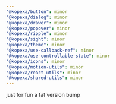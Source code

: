```yaml
---
"@kopexa/button": minor
"@kopexa/dialog": minor
"@kopexa/drawer": minor
"@kopexa/popover": minor
"@kopexa/ripple": minor
"@kopexa/sight": minor
"@kopexa/theme": minor
"@kopexa/use-callback-ref": minor
"@kopexa/use-controllable-state": minor
"@kopexa/icons": minor
"@kopexa/motion-utils": minor
"@kopexa/react-utils": minor
"@kopexa/shared-utils": minor
---
```


just for fun a fat version bump
